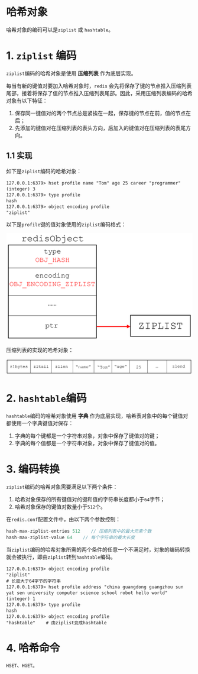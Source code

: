 # 哈希对象

哈希对象的编码可以是`ziplist` 或 `hashtable`。

# 1. `ziplist` 编码

`ziplist`编码的哈希对象是使用 **压缩列表** 作为底层实现。

每当有新的键值对要加入哈希对象时，`redis` 会先将保存了键的节点推入压缩列表尾部，接着将保存了值的节点推入压缩列表尾部。因此，采用压缩列表编码的哈希对象有以下特征：

1. 保存同一键值对的两个节点总是紧挨在一起，保存键的节点在前，值的节点在后；
2. 先添加的键值对在压缩列表的表头方向，后加入的键值对在压缩列表的表尾方向。

## 1.1 实现

如下是`ziplist`编码的哈希对象：

```shell
127.0.0.1:6379> hset profile name "Tom" age 25 career "programmer"
(integer) 3
127.0.0.1:6379> type profile
hash
127.0.0.1:6379> object encoding profile
"ziplist"
```

以下是`profile`键的值对象使用的`ziplist`编码格式：

![](../pics/hash_zl.png)

压缩列表的实现的哈希对象：

![](../pics/hash_zl_2.png)

# 2. `hashtable`编码

`hashtable`编码的哈希对象使用 **字典** 作为底层实现，哈希表对象中的每个键值对都使用一个字典键值对保存：

1. 字典的每个键都是一个字符串对象，对象中保存了键值对的键；
2. 字典的每个值都是一个字符串对象，对象中保存了键值对的值。

# 3. 编码转换

`ziplist`编码的哈希对象需要满足以下两个条件：

1. 哈希对象保存的所有键值对的键和值的字符串长度都小于`64`字节；
2. 哈希对象保存的键值对数量小于`512`个。

在`redis.conf`配置文件中，由以下两个参数控制：

```c
hash-max-ziplist-entries 512    // 压缩列表中的最大元素个数
hash-max-ziplist-value 64    // 每个字符串的最大长度
```

当`ziplist`编码的哈希对象所需的两个条件的任意一个不满足时，对象的编码转换就会被执行，即由`ziplist`转到`hashtable`编码。

```shell
127.0.0.1:6379> object encoding profile
"ziplist"
# 长度大于64字节的字符串
127.0.0.1:6379> hset profile address "china guangdong guangzhou sun yat sen university computer science school robot hello world" 
(integer) 1
127.0.0.1:6379> type profile
hash
127.0.0.1:6379> object encoding profile
"hashtable"    # 由ziplist变成hashtable
```

# 4. 哈希命令

`HSET`、`HGET`。